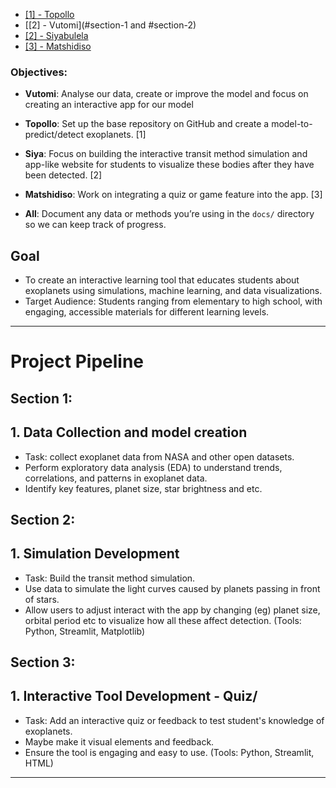 * [[1] - Topollo](#section-1)
* [[2] - Vutomi](#section-1 and #section-2)
* [[2] - Siyabulela](#section-2) 
* [[3] - Matshidiso](#section-3) 

### Objectives:
- **Vutomi**: Analyse our data, create or improve the model and focus on creating an interactive app for our model
- **Topollo**: Set up the base repository on GitHub and create a model-to-predict/detect exoplanets. [1]
- **Siya**: Focus on building the interactive transit method simulation and app-like website for students to visualize these bodies after they have been detected. [2]
- **Matshidiso**: Work on integrating a quiz or game feature into the app. [3]

- **All**: Document any data or methods you’re using in the `docs/` directory so we can keep track of progress.

###
###

## Goal
* To create an interactive learning tool that educates students about exoplanets using simulations, machine learning, and data visualizations.
* Target Audience: Students ranging from elementary to high school, with engaging, accessible materials for different learning levels.
_________________________________________________________________________________________________________________________________________________________________
#  Project Pipeline


## Section 1:
## 1. Data Collection and model creation
* Task: collect exoplanet data from NASA and other open datasets.
* Perform exploratory data analysis (EDA) to understand trends, correlations, and patterns in exoplanet data.
* Identify key features, planet size, star brightness and etc.


###

## Section 2:
## 1. Simulation Development
* Task: Build the transit method simulation.
* Use data to simulate the light curves caused by planets passing in front of stars.
* Allow users to adjust interact with the app by changing (eg) planet size, orbital period etc to visualize how all these affect detection.
(Tools: Python, Streamlit, Matplotlib)


###
## Section 3:
## 1. Interactive Tool Development - Quiz/
* Task: Add an interactive quiz or feedback to test student's knowledge of exoplanets.
* Maybe make it visual elements and feedback.
* Ensure the tool is engaging and easy to use.
(Tools: Python, Streamlit, HTML) 


________________________________________________________________________________________________________________________________________________________


















